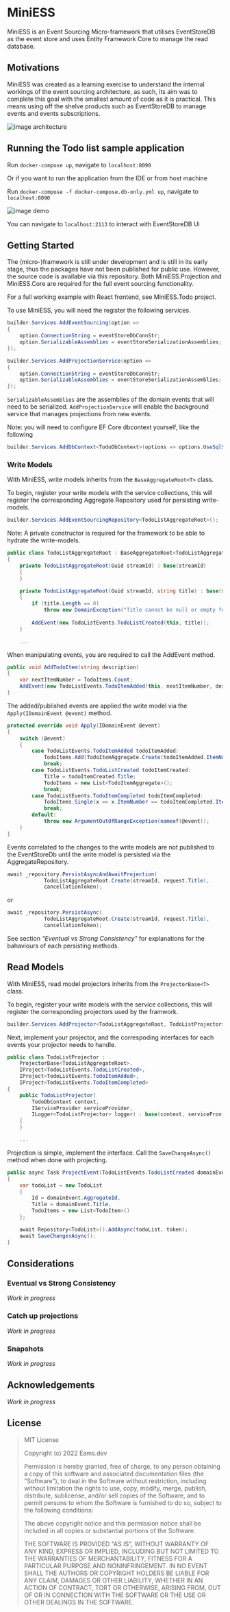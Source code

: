 # MiniESS

MiniESS is an Event Sourcing Micro-framework that utilises EventStoreDB as the event store and uses Entity Framework Core to manage the read database.

## Motivations

MiniESS was created as a learning exercise to understand the internal workings of the event sourcing architecture, as such, its aim was to complete this goal with the smallest amount of code as it is practical. This means using off the shelve products such as EventStoreDB to manage events and events subscriptions.

![image architecture](./architecture.svg)

## Running the Todo list sample application

Run `docker-compose up`, navigate to `localhost:8090`

Or if you want to run the application from the IDE or from host machine

Run `docker-compose -f docker-compose.db-only.yml up`, navigate to `localhost:8090`

![image demo](./example.png)

You can navigate to `localhost:2113` to interact with EventStoreDB Ui

## Getting Started

The (micro-)framework is still under development and is still in its early stage, thus the packages have not been published for public use. However, the source code is available via this repository. Both MiniESS.Projection and MiniESS.Core are required for the full event sourcing functionality.

For a full working example with React frontend, see MiniESS.Todo project.

To use MiniESS, you will need the register the following services.

```cs
builder.Services.AddEventSourcing(option =>
{
    option.ConnectionString = eventStoreDbConnStr; 
    option.SerializableAssemblies = eventStoreSerializationAssemblies;
});

builder.Services.AddProjectionService(option =>
{
    option.ConnectionString = eventStoreDbConnStr;
    option.SerializableAssemblies = eventStoreSerializationAssemblies;
});
```

`SerializableAssemblies` are the assemblies of the domain events that will need to be serialized.
`AddProjectionService` will enable the background service that manages projections from new events.

Note: you will need to configure EF Core dbcontext yourself, like the following

```cs
builder.Services.AddDbContext<TodoDbContext>(options => options.UseSqlServer(builder.Configuration.GetConnectionString("MiniEssDb")));
```

### Write Models

With MiniESS, write models inherits from the `BaseAggregateRoot<T>` class.

To begin, register your write models with the service collections, this will register the corresponding Aggregate Repository used for persisting write-models.

```cs
builder.Services.AddEventSourcingRepository<TodoListAggregateRoot>();
```

Note: A private constructor is required for the framework to be able to hydrate the write-models.

```cs
public class TodoListAggregateRoot : BaseAggregateRoot<TodoListAggregateRoot>
{
    private TodoListAggregateRoot(Guid streamId) : base(streamId)
    {
    }

    private TodoListAggregateRoot(Guid streamId, string title) : base(streamId)
    {
        if (title.Length == 0)
            throw new DomainException("Title cannot be null or empty for a Todo List");
        
        AddEvent(new TodoListEvents.TodoListCreated(this, title));
    }

    ...
```

When manipulating events, you are required to call the AddEvent method.

```cs
public void AddTodoItem(string description)
{
    var nextItemNumber = TodoItems.Count;
    AddEvent(new TodoListEvents.TodoItemAdded(this, nextItemNumber, description));
}
```

The added/published events are applied the write model via the `Apply(IDomainEvent @event)` method.

```cs
protected override void Apply(IDomainEvent @event)
{ 
    switch (@event)
    {
        case TodoListEvents.TodoItemAdded todoItemAdded:
            TodoItems.Add(TodoItemAggregate.Create(todoItemAdded.ItemNumber, todoItemAdded.Description));
            break;
        case TodoListEvents.TodoListCreated todoItemCreated:
            Title = todoItemCreated.Title;
            TodoItems = new List<TodoItemAggregate>();
            break;
        case TodoListEvents.TodoItemCompleted todoItemCompleted:
            TodoItems.Single(x => x.ItemNumber == todoItemCompleted.ItemNumber).Complete();
            break;
        default:
            throw new ArgumentOutOfRangeException(nameof(@event));
    }
}
```

Events correlated to the changes to the write models are not published to the EventStoreDb until the write model is persisted via the AggregateRepository.

```cs
await _repository.PersistAsyncAndAwaitProjection(
            TodoListAggregateRoot.Create(streamId, request.Title), 
            cancellationToken);
```

or

```cs
await _repository.PersistAsync(
            TodoListAggregateRoot.Create(streamId, request.Title), 
            cancellationToken);
```

See section *"Eventual vs Strong Consistency"* for explanations for the bahaviours of each persisting methods.

## Read Models

With MiniESS, read model projectors inherits from the `ProjectorBase<T>` class.

To begin, register your write models with the service collections, this will register the corresponding projectors used by the framwork.

```cs
builder.Services.AddProjector<TodoListAggregateRoot, TodoListProjector>();
```

Next, implement your projector, and the correspoding interfaces for each events your projector needs to handle.

```cs
public class TodoListProjector :
    ProjectorBase<TodoListAggregateRoot>,
    IProject<TodoListEvents.TodoListCreated>,
    IProject<TodoListEvents.TodoItemAdded>,
    IProject<TodoListEvents.TodoItemCompleted>
{
    public TodoListProjector(
        TodoDbContext context, 
        IServiceProvider serviceProvider, 
        ILogger<TodoListProjector> logger) : base(context, serviceProvider, logger)
    {
    }

    ...
```

Projection is simple, implement the interface. Call the `SaveChangeAsync()` method when done with projecting.

```cs
public async Task ProjectEvent(TodoListEvents.TodoListCreated domainEvent, CancellationToken token)
{
    var todoList = new TodoList
    {
        Id = domainEvent.AggregateId,
        Title = domainEvent.Title,
        TodoItems = new List<TodoItem>()
    };

    await Repository<TodoList>().AddAsync(todoList, token);
    await SaveChangesAsync();
}
```

## Considerations

### Eventual vs Strong Consistency

*Work in progress*

### Catch up projections

*Work in progress*

### Snapshots

*Work in progress*

## Acknowledgements

*Work in progress*

## License

> MIT License
>
> Copyright (c) 2022 Eams.dev
>
> Permission is hereby granted, free of charge, to any person obtaining a copy
> of this software and associated documentation files (the "Software"), to deal
> in the Software without restriction, including without limitation the rights
> to use, copy, modify, merge, publish, distribute, sublicense, and/or sell
> copies of the Software, and to permit persons to whom the Software is
> furnished to do so, subject to the following conditions:
>
> The above copyright notice and this permission notice shall be included in all
> copies or substantial portions of the Software.
>
> THE SOFTWARE IS PROVIDED "AS IS", WITHOUT WARRANTY OF ANY KIND, EXPRESS OR
> IMPLIED, INCLUDING BUT NOT LIMITED TO THE WARRANTIES OF MERCHANTABILITY,
> FITNESS FOR A PARTICULAR PURPOSE AND NONINFRINGEMENT. IN NO EVENT SHALL THE
> AUTHORS OR COPYRIGHT HOLDERS BE LIABLE FOR ANY CLAIM, DAMAGES OR OTHER
> LIABILITY, WHETHER IN AN ACTION OF CONTRACT, TORT OR OTHERWISE, ARISING FROM,
> OUT OF OR IN CONNECTION WITH THE SOFTWARE OR THE USE OR OTHER DEALINGS IN THE
> SOFTWARE.
